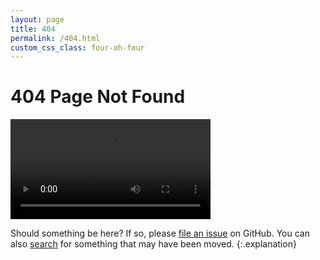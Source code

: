 ```yaml
---
layout: page
title: 404
permalink: /404.html
custom_css_class: four-oh-four
---
```

# <span>404</span> Page Not Found

<video width="320" autoplay loop>
  <source src="/dist/img/404.mp4" type="video/mp4">
</video>

Should something be here? If so, please [file an issue](https://github.com/stephenhowells/stephenhowells.net/issues) on GitHub. You can also [search](/search/) for something that may have been moved.
{:.explanation}
